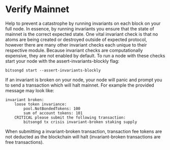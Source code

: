 # Verify Mainnet

Help to prevent a catastrophe by running invariants on each block on your full node. In essence, by running invariants you ensure that the state of mainnet is the correct expected state. One vital invariant check is that no atoms are being created or destroyed outside of expected protocol, however there are many other invariant checks each unique to their respective module. Because invariant checks are computationally expensive, they are not enabled by default. To run a node with these checks start your node with the assert-invariants-blockly flag:

```
bitsongd start --assert-invariants-blockly
```

If an invariant is broken on your node, your node will panic and prompt you to send a transaction which will halt mainnet. For example the provided message may look like:

```
invariant broken:
    loose token invariance:
        pool.NotBondedTokens: 100
        sum of account tokens: 101
    CRITICAL please submit the following transaction:
        bitsongd tx crisis invariant-broken staking supply

```

When submitting a invariant-broken transaction, transaction fee tokens are not deducted as the blockchain will halt (invariant-broken transactions are free transactions).
